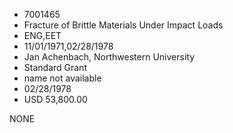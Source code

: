 * 7001465
* Fracture of Brittle Materials Under Impact Loads
* ENG,EET
* 11/01/1971,02/28/1978
* Jan Achenbach, Northwestern University
* Standard Grant
*   name not available
* 02/28/1978
* USD 53,800.00

NONE